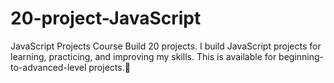 # 20-project-JavaScript
JavaScript Projects Course Build 20 projects. I build JavaScript projects for learning, practicing, and improving my skills. This is available for beginning-to-advanced-level projects.🙂
